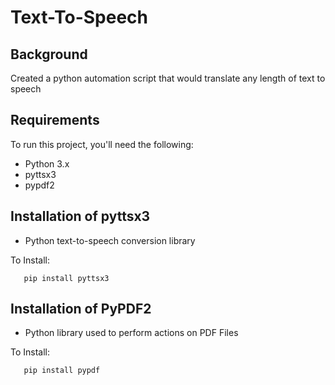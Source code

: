 # Text-To-Speech

## Background
Created a python automation script that would translate any length of text to speech

## Requirements
To run this project, you'll need the following:

- Python 3.x
- pyttsx3
- pypdf2

## Installation of pyttsx3 
- Python text-to-speech conversion library 

To Install:
```shell
   pip install pyttsx3
```


## Installation of PyPDF2 
- Python library used to perform actions on PDF Files

To Install:
```shell
   pip install pypdf
```







